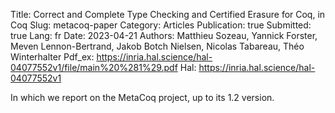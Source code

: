 Title: Correct and Complete Type Checking and Certified Erasure for Coq, in Coq
Slug: metacoq-paper
Category: Articles
Publication: true
Submitted: true
Lang: fr
Date: 2023-04-21
Authors: Matthieu Sozeau, Yannick Forster, Meven Lennon-Bertrand, Jakob Botch Nielsen, Nicolas Tabareau, Théo Winterhalter
Pdf_ex: https://inria.hal.science/hal-04077552v1/file/main%20%281%29.pdf
Hal: https://inria.hal.science/hal-04077552v1

In which we report on the MetaCoq project, up to its 1.2 version.